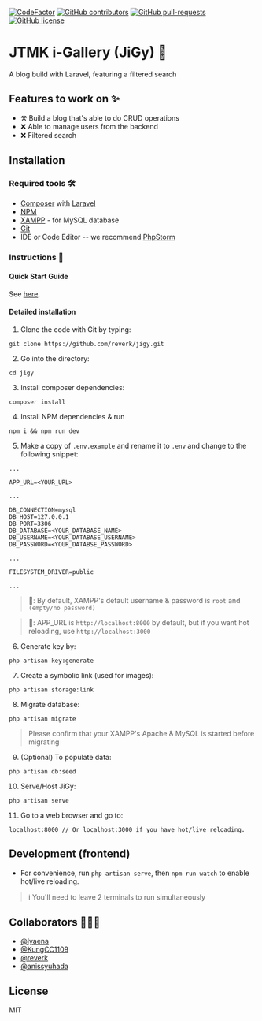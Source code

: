 [![CodeFactor](https://www.codefactor.io/repository/github/reverk/jigy/badge?s=847bf4cb63b064746b985ebb0f3685144aa1d43c)](https://www.codefactor.io/repository/github/reverk/jigy)
[![GitHub contributors](https://img.shields.io/github/contributors/Naereen/StrapDown.js.svg)](https://gitHub.com/reverk/jigy/graphs/contributors/)
[![GitHub pull-requests](https://img.shields.io/github/issues-pr/Naereen/StrapDown.js.svg)](https://gitHub.com/reverk/jigy/pull/)
[![GitHub license](https://img.shields.io/github/license/Naereen/StrapDown.js.svg)](https://github.com/reverk/jigy/blob/master/LICENSE)


# JTMK i-Gallery (JiGy) 📑

A blog build with Laravel, featuring a filtered search

## Features to work on ✨
- ⚒ Build a blog that's able to do CRUD operations
- ❌ Able to manage users from the backend
- ❌ Filtered search

## Installation
### **Required tools 🛠**
- [Composer](https://getcomposer.org/) with [Laravel](https://laravel.com/)
- [NPM](https://www.npmjs.com/get-npm)
- [XAMPP](https://www.apachefriends.org/index.html) - for MySQL database
- [Git](https://git-scm.com/)
- IDE or Code Editor -- we recommend [PhpStorm](https://www.jetbrains.com/phpstorm/)

### **Instructions 📜**
#### Quick Start Guide
See [here](https://github.com/reverk/jigy/blob/master/docs/QSG.md).
#### Detailed installation
1. Clone the code with Git by typing:
```
git clone https://github.com/reverk/jigy.git
```
2. Go into the directory:
```
cd jigy
```
3. Install composer dependencies:
```
composer install
```
4. Install NPM dependencies & run
```
npm i && npm run dev
```
5. Make a copy of `.env.example` and rename it to `.env` and change to the following snippet:
```
...

APP_URL=<YOUR_URL>

...

DB_CONNECTION=mysql
DB_HOST=127.0.0.1
DB_PORT=3306
DB_DATABASE=<YOUR_DATABASE_NAME>
DB_USERNAME=<YOUR_DATABASE_USERNAME>
DB_PASSWORD=<YOUR_DATABSE_PASSWORD>

...

FILESYSTEM_DRIVER=public

...
```
> 📝: By default, XAMPP's default username & password is `root` and `(empty/no password)`

> 📝: APP_URL is `http://localhost:8000` by default, but if you want hot reloading, use `http://localhost:3000`

6. Generate key by:
```
php artisan key:generate
```
7. Create a symbolic link (used for images): 
```
php artisan storage:link
```
8. Migrate database:
```
php artisan migrate
```
> Please confirm that your XAMPP's Apache & MySQL is started before migrating
9. (Optional) To populate data:
```
php artisan db:seed
```
10. Serve/Host JiGy:
```
php artisan serve
```
11. Go to a web browser and go to:
```
localhost:8000 // Or localhost:3000 if you have hot/live reloading.
```

## Development (frontend)
- For convenience, run `php artisan serve`, then `npm run watch` to enable hot/live reloading.
> ℹ You'll need to leave 2 terminals to run simultaneously   

## Collaborators 👨🏻‍💻
- [@lyaena](https://github.com/lyaena)
- [@KungCC1109](https://github.com/KungCC1109)
- [@reverk](https://github.com/reverk)
- [@anissyuhada](https://github.com/anissyuhada)

## License
MIT
